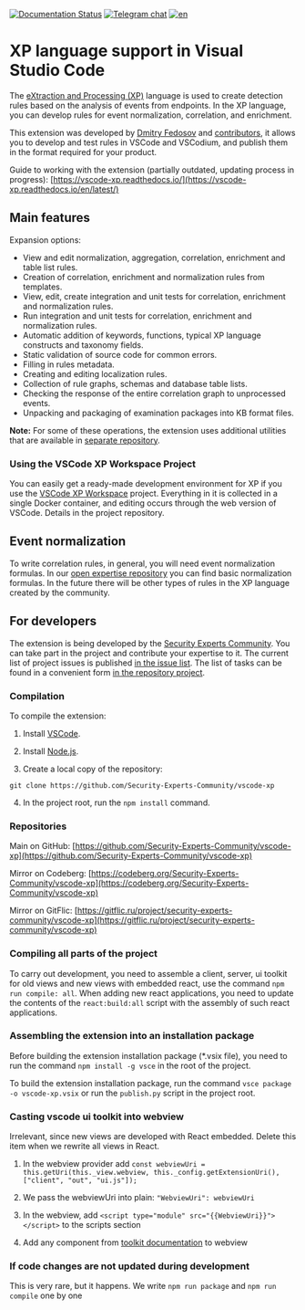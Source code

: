 [![Documentation Status](https://readthedocs.org/projects/vscode-xp/badge/?version=latest)](https://vscode-xp.readthedocs.io/ru/latest/?badge=latest ) [![Telegram chat](https://img.shields.io/static/v1?label=chat&message=Telegram&color=blue&logo=telegram)](https://t.me/s3curity_experts_community/75) [![en](https://img.shields.io/badge/lang-ru-green.svg)](https://github.com/Security-Experts-Community/vscode-xp/blob/develop/README.md)

# XP language support in Visual Studio Code

The [eXtraction and Processing (XP)](https://help.ptsecurity.com/en-US/projects/maxpatrol10/26.2/help/1566293515) language is used to create detection rules based on the analysis of events from endpoints. In the XP language, you can develop rules for event normalization, correlation, and enrichment.

This extension was developed by [Dmitry Fedosov](https://github.com/DmitryOffsec) and [contributors](https://github.com/Security-Experts-Community/vscode-xp/graphs/contributors), it allows you to develop and test rules in VSCode and VSCodium, and publish them in the format required for your product.

Guide to working with the extension (partially outdated, updating process in progress): [https://vscode-xp.readthedocs.io/](https://vscode-xp.readthedocs.io/en/latest/)

## Main features

Expansion options:

- View and edit normalization, aggregation, correlation, enrichment and table list rules.
- Creation of correlation, enrichment and normalization rules from templates.
- View, edit, create integration and unit tests for correlation, enrichment and normalization rules.
- Run integration and unit tests for correlation, enrichment and normalization rules.
- Automatic addition of keywords, functions, typical XP language constructs and taxonomy fields.
- Static validation of source code for common errors.
- Filling in rules metadata.
- Creating and editing localization rules.
- Collection of rule graphs, schemas and database table lists.
- Checking the response of the entire correlation graph to unprocessed events.
- Unpacking and packaging of examination packages into KB format files.

**Note:** For some of these operations, the extension uses additional utilities that are available in [separate repository](https://github.com/vxcontrol/xp-kbt/releases).

### Using the VSCode XP Workspace Project

You can easily get a ready-made development environment for XP if you use the [VSCode XP Workspace](https://github.com/Security-Experts-Community/vscode-xp-workspace) project. Everything in it is collected in a single Docker container, and editing occurs through the web version of VSCode.
Details in the project repository.

## Event normalization

To write correlation rules, in general, you will need event normalization formulas. In our [open expertise repository](https://github.com/Security-Experts-Community/open-xp-rules) you can find basic normalization formulas. In the future there will be other types of rules in the XP language created by the community.

## For developers

The extension is being developed by the [Security Experts Community](https://github.com/Security-Experts-Community). You can take part in the project and contribute your expertise to it. The current list of project issues is published [in the issue list](https://github.com/Security-Experts-Community/vscode-xp/issues). The list of tasks can be found in a convenient form [in the repository project](https://github.com/orgs/Security-Experts-Community/projects/2/views/3).

### Compilation

To compile the extension:

1. Install [VSCode](https://code.visualstudio.com/).

2. Install [Node.js](https://nodejs.org/).

3. Create a local copy of the repository:

```
git clone https://github.com/Security-Experts-Community/vscode-xp
```

4. In the project root, run the `npm install` command.

### Repositories

Main on GitHub: [https://github.com/Security-Experts-Community/vscode-xp](https://github.com/Security-Experts-Community/vscode-xp)

Mirror on Codeberg: [https://codeberg.org/Security-Experts-Community/vscode-xp](https://codeberg.org/Security-Experts-Community/vscode-xp)

Mirror on GitFlic: [https://gitflic.ru/project/security-experts-community/vscode-xp](https://gitflic.ru/project/security-experts-community/vscode-xp)

### Compiling all parts of the project

To carry out development, you need to assemble a client, server, ui toolkit for old views and new views with embedded react, use the command `npm run compile: all`.
When adding new react applications, you need to update the contents of the `react:build:all` script with the assembly of such react applications.

### Assembling the extension into an installation package

Before building the extension installation package (\*.vsix file), you need to run the command `npm install -g vsce` in the root of the project.

To build the extension installation package, run the command `vsce package -o vscode-xp.vsix` or run the `publish.py` script in the project root.

### Casting vscode ui toolkit into webview

Irrelevant, since new views are developed with React embedded. Delete this item when we rewrite all views in React.

1. In the webview provider add `const webviewUri = this.getUri(this._view.webview, this._config.getExtensionUri(), ["client", "out", "ui.js"]);`

2. We pass the webviewUri into plain: `"WebviewUri": webviewUri`

3. In the webview, add `<script type="module" src="{{WebviewUri}}"></script>` to the scripts section

4. Add any component from [toolkit documentation](https://github.com/microsoft/vscode-webview-ui-toolkit/blob/main/docs/components.md) to webview

### If code changes are not updated during development

This is very rare, but it happens. We write `npm run package` and `npm run compile` one by one